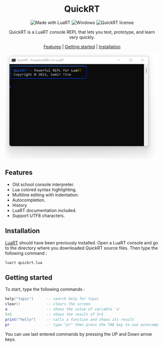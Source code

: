 <div align="center">

# QuickRT

![Made with LuaRT](https://badgen.net/badge/Made%20with/LuaRT/yellow)
![Windows](https://badgen.net/badge/Windows/Vista%20and%20later/blue?icon=windows)
![QuickRT license](https://badgen.net/badge/License/MIT/green)

QuickRT is a LuaRT console REPL that lets you test, prototype, and learn very quickly.

[Features](#features) |
[Getting started](#getting-started) |
[Installation](#installation) 

![Demo][demo] 
</div>

## Features

- Old school console interpreter.
- Lua colored syntax highlighting.
- Multiline editing with indentation.
- Autocompletion.
- History
- LuaRT documentation included.
- Support UTF8 characters.

## Installation

[LuaRT](https://www.luart.org) should have been previously installed. Open a LuaRT console and go to the directory where you downloaded QuickRT source files.
Then type the following command :

```batch
luart quickrt.lua
```


## Getting started

To start, type the following commands :

```lua
help("topic")      -- search help for topic
clear()            -- clears the screen
a                  -- shows the value of variable 'a'
5+5                -- shows the result of 5+5
print("hello")     -- calls a function and shows its result
pr                 -- type "pr" then press the TAB key to use autocompletion (should find 'print')
```

You can use last entered commands by pressing the UP and Down arrow keys.

[demo]: contrib/QuickRT.webp
